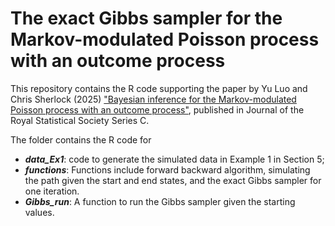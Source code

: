 # The exact Gibbs sampler for the Markov-modulated Poisson process with an outcome process

This repository contains the R code supporting the paper by Yu Luo and Chris Sherlock (2025) ["Bayesian inference for the Markov-modulated Poisson process with an outcome process"](https://academic.oup.com/jrsssc/advance-article/doi/10.1093/jrsssc/qlaf021/8090125), published in Journal of the Royal Statistical Society Series C. 

The folder contains the R code for 
- <em><strong>data_Ex1</strong></em>: code to generate the simulated data in Example 1 in Section 5;
-	<em><strong>functions</strong></em>: Functions include forward backward algorithm, simulating the path given the start and end states, and the exact Gibbs sampler for one iteration.
-	<em><strong>Gibbs_run</strong></em>: A function to run the Gibbs sampler given the starting values.

